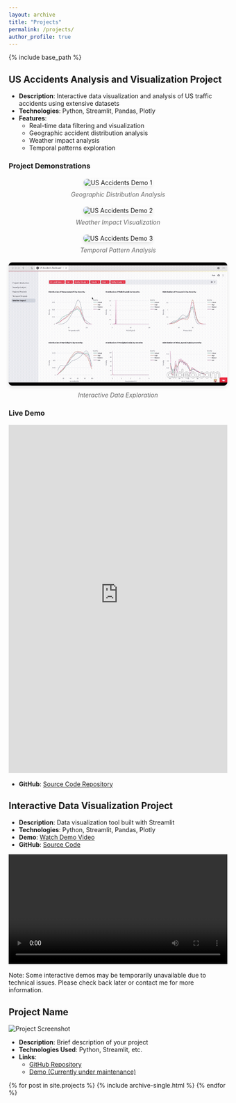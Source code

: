 ```yaml
---
layout: archive
title: "Projects"
permalink: /projects/
author_profile: true
---
```


{% include base_path %}

## US Accidents Analysis and Visualization Project
- **Description**: Interactive data visualization and analysis of US traffic accidents using extensive datasets
- **Technologies**: Python, Streamlit, Pandas, Plotly
- **Features**:
  - Real-time data filtering and visualization
  - Geographic accident distribution analysis
  - Weather impact analysis
  - Temporal patterns exploration

### Project Demonstrations

<div class="project-demos">
  <figure>
    <img src="/images/demo1.gif" alt="US Accidents Demo 1">
    <figcaption>Geographic Distribution Analysis</figcaption>
  </figure>

  <figure>
    <img src="/images/demo2.gif" alt="US Accidents Demo 2">
    <figcaption>Weather Impact Visualization</figcaption>
  </figure>

  <figure>
    <img src="/images/demo3.gif" alt="US Accidents Demo 3">
    <figcaption>Temporal Pattern Analysis</figcaption>
  </figure>

  <figure>
    <img src="/images/demo4.gif" alt="US Accidents Demo 4">
    <figcaption>Interactive Data Exploration</figcaption>
  </figure>
</div>

### Live Demo
<iframe src="https://xiwenjiang-us-accident-streamlit-appproject-introduction-fv70dq.streamlit.app/" 
        width="100%" 
        height="800px" 
        frameborder="0">
</iframe>

- **GitHub**: [Source Code Repository](https://github.com/XiwenJiang/US-Accident)

## Interactive Data Visualization Project
- **Description**: Data visualization tool built with Streamlit
- **Technologies**: Python, Streamlit, Pandas, Plotly
- **Demo**: [Watch Demo Video](your-screencast-link-here)
- **GitHub**: [Source Code](your-github-repo-link)

<video width="100%" controls>
  <source src="path-to-your-screencast.mp4" type="video/mp4">
  Your browser does not support the video tag.
</video>

Note: Some interactive demos may be temporarily unavailable due to technical issues. 
Please check back later or contact me for more information.

## Project Name
![Project Screenshot](/images/project-screenshot.jpg)
- **Description**: Brief description of your project
- **Technologies Used**: Python, Streamlit, etc.
- **Links**: 
  - [GitHub Repository](https://github.com/your-repo)
  - [Demo (Currently under maintenance)](https://your-streamlit-app)

{% for post in site.projects %}
  {% include archive-single.html %}
{% endfor %}

<style>
.project-demos {
  display: grid;
  grid-template-columns: repeat(auto-fit, minmax(300px, 1fr));
  gap: 20px;
  margin: 20px 0;
}

.project-demos figure {
  margin: 0;
  text-align: center;
}

.project-demos img {
  max-width: 100%;
  border-radius: 8px;
  box-shadow: 0 4px 8px rgba(0,0,0,0.1);
}

.project-demos figcaption {
  margin-top: 10px;
  font-style: italic;
  color: #666;
}
</style>